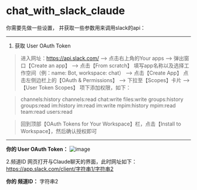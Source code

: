# chat_with_slack_claude

你需要先做一些设置，
并获取一些参数用来调用slack的api：

---

1. 获取 User OAuth Token
> 进入网址：https://api.slack.com/ --> 点击右上角的Your apps --> 弹出窗口【Create an app】 --> 点击【From scratch】
> 填写app名称以及选择工作空间（例：name: Bot, workspace: chat） --> 点击【Create App】
> 点击左侧边栏上的【OAuth & Permissions】 --> 下拉至【Scopes】卡片 --> 【User Token Scopes】 项下添加权限，如下：

> channels:history
channels:read
chat:write
files:write
groups:history
groups:read
im:history
im:read
im:write
mpim:history
mpim:read
team:read
users:read

> 回到顶部【OAuth Tokens for Your Workspace】栏，点击【Install to Workspace】，然后确认授权即可

---

**你的 User OAuth Token：**
![image](https://user-images.githubusercontent.com/32289652/236884379-b06af9c5-913e-4386-8454-286d60c34c57.png)

2.频道ID
网页打开与Claude聊天的界面，此时网址如下：
https://app.slack.com/client/字符串1/字符串2

**你的 频道ID：**
字符串2
